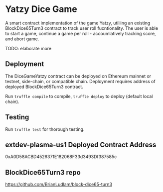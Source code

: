 # Yatzy Dice Game

A smart contract implementation of the game Yatzy, utiliing an existing BlockDice65Turn3 contract to track user roll fucntionality. The user is able to start a game, continue a game per roll - accoumlatively tracking score, and abort game. 

TODO: elaborate more

## Deployment

The DiceGameYatzy contract can be deployed on Ethereum mainnet or testnet, side-chain, or compatible chain. Deployment requires address of deployed BlockDice65Turn3 contract.

Run `truffle compile` to compile, `truffle deploy` to deploy (default local chain).

## Testing 

Run `truffle test` for thorough testing.

## extdev-plasma-us1 Deployed Contract Address

0xA0D58ACBD4526371E182068F33d3493Df387585c

## BlockDice65Turn3 repo

https://github.com/BrianLudlam/block-dice65-turn3